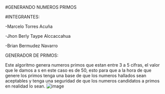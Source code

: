 #GENERANDO NUMEROS PRIMOS

#INTEGRANTES:

-Marcelo Torres Acuña

-Jhon Berly Taype Alccaccahua

-Brian Bermudez Navarro

GENERADOR DE PRIMOS:

Este algoritmo genera numeros primos que estan entre 3 a 5 cifras, el valor que le damos a s en este caso es de 50, esto para que a la hora de que genere los primos tenga una base de que los numeros hallados sean aceptables y tenga una seguridad de que los numeros candidatos a primos en realidad lo sean.
![image](https://user-images.githubusercontent.com/101947482/171771179-5641c5da-4af9-4a1b-98ce-4a820ae7d66a.png)
